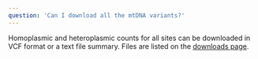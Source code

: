 ```yaml
---
question: 'Can I download all the mtDNA variants?'
---
```


Homoplasmic and heteroplasmic counts for all sites can be downloaded in VCF format or a text file summary. Files are listed on the [downloads page](/downloads#v3-mitochondrial-dna).
